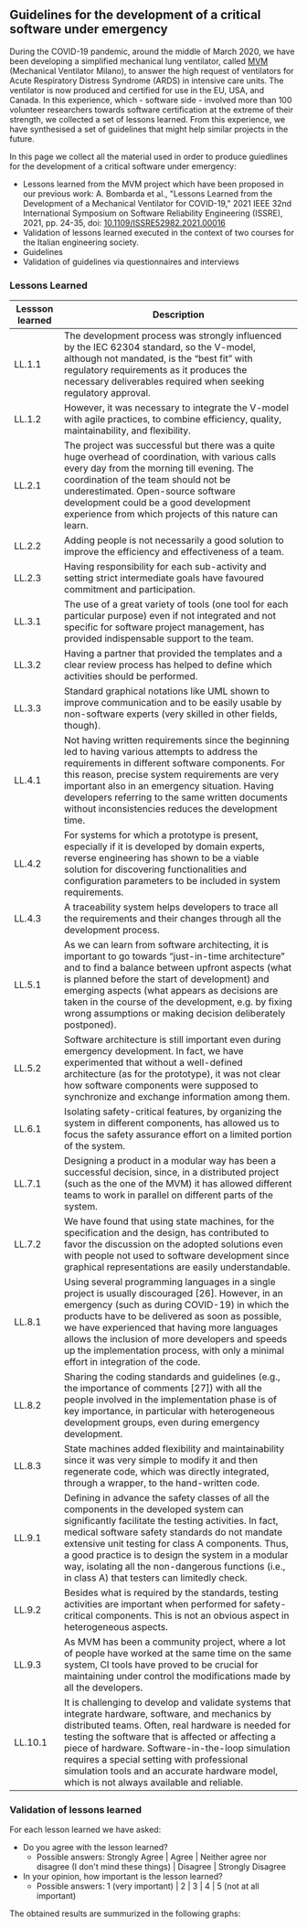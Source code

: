 ## Guidelines for the development of a critical software under emergency

During the COVID-19 pandemic, around the middle of March 2020, we have been developing a simplified mechanical lung  ventilator,  called  [MVM](http://mvm.care/)  (Mechanical  Ventilator  Milano),  to answer  the  high  request  of  ventilators  for  Acute  Respiratory Distress  Syndrome  (ARDS)  in  intensive  care  units.  The ventilator is now produced and certified for use in the EU, USA, and Canada. In this experience, which - software side - involved more  than  100  volunteer  researchers  towards  software certification at the extreme of their strength, we collected a set of lessons learned. 
From this experience, we have synthesised a set of guidelines that might help similar projects in the future.

In this page we collect all the material used in order to produce guiedlines for the development of a critical software under emergency:
- Lessons learned from the MVM project which have been proposed in our previous work: A. Bombarda et al., "Lessons Learned from the Development of a Mechanical Ventilator for COVID-19," 2021 IEEE 32nd International Symposium on Software Reliability Engineering (ISSRE), 2021, pp. 24-35, doi: [10.1109/ISSRE52982.2021.00016](https://ieeexplore.ieee.org/document/9700322)
- Validation of lessons learned executed in the context of two courses for the Italian engineering society. 
- Guidelines
- Validation of guidelines via questionnaires and interviews

### Lessons Learned

| Lessson learned | Description |
| --- | --- |
| LL.1.1 | The development process was strongly influenced by the IEC 62304 standard, so the V-model, although not mandated, is the “best fit” with regulatory requirements as it produces the necessary deliverables required when seeking regulatory approval. |
| LL.1.2 | However, it was necessary to integrate the V-model with agile practices, to combine efficiency, quality, maintainability, and flexibility. |
| LL.2.1 | The project was successful but there was a quite huge overhead of coordination, with various calls every day from the morning till evening. The coordination of the team should not be underestimated. Open-source software development could be a good development experience from which projects of this nature can learn. |
| LL.2.2 | Adding people is not necessarily a good solution to improve the efficiency and effectiveness of a team.|
| LL.2.3 | Having responsibility for each sub-activity and setting strict intermediate goals have favoured commitment and participation.|
| LL.3.1 |The use of a great variety of tools (one tool for each particular purpose) even if not integrated and not specific for software project management, has provided indispensable support to the team.|
| LL.3.2 |Having a partner that provided the templates and a clear review process has helped to define which activities should be performed.|
|LL.3.3 |Standard graphical notations like UML shown to improve communication and to be easily usable by non-software experts (very skilled in other fields, though).|
|LL.4.1 |Not having written requirements since the beginning led to having various attempts to address the requirements in different software components. For this reason, precise system requirements are very important also in an emergency situation. Having developers referring to the same written documents without inconsistencies reduces the development time.|
|LL.4.2| For systems for which a prototype is present, especially if it is developed by domain experts, reverse engineering has shown to be a viable solution for discovering functionalities and configuration parameters to be included in system requirements.|
|LL.4.3 |A traceability system helps developers to trace all the requirements and their changes through all the development process.|
|LL.5.1 |As we can learn from software architecting, it is important to go towards “just-in-time architecture” and to find a balance between upfront aspects (what is planned before the start of development) and emerging aspects (what appears as decisions are taken in the course of the development, e.g. by fixing wrong assumptions or making decision deliberately postponed).|
|LL.5.2 |Software architecture is still important even during emergency development. In fact, we have experimented that without a well-defined architecture (as for the prototype), it was not clear how software components were supposed to synchronize and exchange information among them.|
|LL.6.1 |Isolating safety-critical features, by organizing the system in different components, has allowed us to focus the safety assurance effort on a limited portion of the system.|
|LL.7.1 |Designing a product in a modular way has been a successful decision, since, in a distributed project (such as the one of the MVM) it has allowed different teams to work in parallel on different parts of the system.|
|LL.7.2  |We have found that using state machines, for the specification and the design, has contributed to favor the discussion on the adopted solutions even with people not used to software development since graphical representations are easily understandable.|
|LL.8.1 |Using several programming languages in a single project is usually discouraged [26]. However, in an emergency (such as during COVID-19) in which the products have to be delivered as soon as possible, we have experienced that having more languages allows the inclusion of more developers and speeds up the implementation process, with only a minimal effort in integration of the code.|
|LL.8.2 |Sharing the coding standards and guidelines (e.g., the importance of comments [27]) with all the people involved in the implementation phase is of key importance, in particular with heterogeneous development groups, even during emergency development.|
|LL.8.3 |State machines added flexibility and maintainability since it was very simple to modify it and then regenerate code, which was directly integrated, through a wrapper, to the hand-written code.|
|LL.9.1 |Defining in advance the safety classes of all the components in the developed system can significantly facilitate the testing activities. In fact, medical software safety standards do not mandate extensive unit testing for class A components. Thus, a good practice is to design the system in a modular way, isolating all the non-dangerous functions (i.e., in class A) that testers can limitedly check.|
|LL.9.2 |Besides what is required by the standards, testing activities are important when performed for safety-critical components. This is not an obvious aspect in heterogeneous aspects.|
|LL.9.3 |As MVM has been a community project, where a lot of people have worked at the same time on the same system, CI tools have proved to be crucial for maintaining under control the modifications made by all the developers.|
|LL.10.1 |It is challenging to develop and validate systems that integrate hardware, software, and mechanics by distributed teams. Often, real hardware is needed for testing the software that is affected or affecting a piece of hardware. Software-in-the-loop simulation requires a special setting with professional simulation tools and an accurate hardware model, which is not always available and reliable.|

### Validation of lessons learned

For each lesson learned we have asked: 
- Do you agree with the lesson learned?
  - Possible answers: Strongly Agree | Agree | Neither agree nor disagree (I don't mind these things) | Disagree | Strongly Disagree
- In your opinion, how important is the lesson learned?
  - Possible answers: 1 (very important) | 2 | 3 | 4 | 5 (not at all important)

The obtained results are summurized in the following graphs:

<!--  Having trouble with Pages? Check out our [documentation](https://docs.github.com/categories/github-pages-basics/) or [contact support](https://support.github.com/contact) and we’ll help you sort it out. -->
